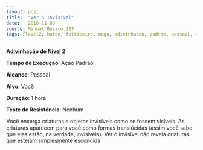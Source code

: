 ```yaml
---
layout: post
title:  "Ver o Invisível"
date:   2016-11-09
source: Manual Básico.217
tags: [level2, bardo, feiticeiro, mago, adivinhacao, padrao, pessoal, voce, hora, nenhum]
---
```


**Adivinhação de Nível 2**

**Tempo de Execução**: Ação Padrão

**Alcance**: Pessoal

**Alvo**: Você

**Duração**: 1 hora

**Teste de Resistência**: Nenhum

Você enxerga criaturas e objetos invisíveis como se fossem visíveis. As criaturas aparecem para você como formas translúcidas (assim você sabe que elas estão, na verdade, invisíveis).
Ver o invisível não revela criaturas que estejam simplesmente escondida